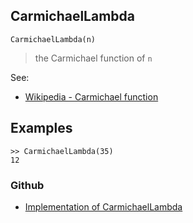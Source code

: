 ## CarmichaelLambda

```
CarmichaelLambda(n)
```

>  the Carmichael function of `n`
 
See:  
* [Wikipedia - Carmichael function](https://en.wikipedia.org/wiki/Carmichael_function)

## Examples

```
>> CarmichaelLambda(35)
12
```

### Github

* [Implementation of CarmichaelLambda](https://github.com/axkr/symja_android_library/blob/master/symja_android_library/matheclipse-core/src/main/java/org/matheclipse/core/builtin/NumberTheory.java#L561) 
